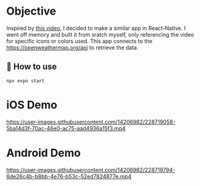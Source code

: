 # Objective

Inspired by [this video](https://www.youtube.com/watch?v=iILFBGm_I9M&list=WL&index=22&t=200s), I decided to make a similar app in React-Native. I went off memory and built it from sratch myself, only referencing the video for specific icons or colors used. This app connects to the https://openweathermap.org/api to retrieve the data.

## 🚀 How to use
```
npx expo start
```

# iOS Demo

https://user-images.githubusercontent.com/14206982/228719058-5ba14d3f-70ac-46e0-ac75-aad4936a15f3.mp4

# Android Demo

https://user-images.githubusercontent.com/14206982/228719794-6de26c4b-b8bb-4e76-b53c-52ed7824877e.mp4

